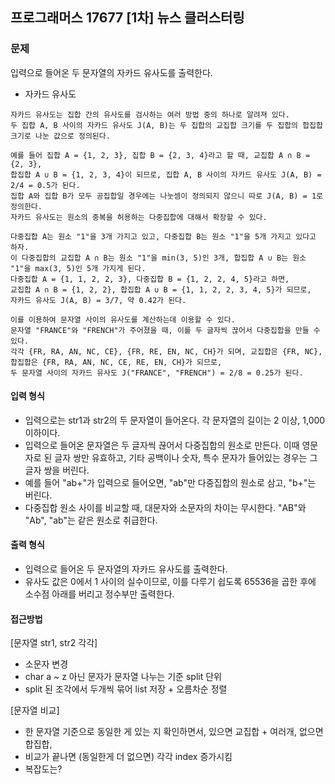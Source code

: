 ## 프로그래머스 17677 [1차] 뉴스 클러스터링


### 문제
입력으로 들어온 두 문자열의 자카드 유사도를 출력한다. 

* 자카드 유사도 
```
자카드 유사도는 집합 간의 유사도를 검사하는 여러 방법 중의 하나로 알려져 있다. 
두 집합 A, B 사이의 자카드 유사도 J(A, B)는 두 집합의 교집합 크기를 두 집합의 합집합 크기로 나눈 값으로 정의된다.

예를 들어 집합 A = {1, 2, 3}, 집합 B = {2, 3, 4}라고 할 때, 교집합 A ∩ B = {2, 3}, 
합집합 A ∪ B = {1, 2, 3, 4}이 되므로, 집합 A, B 사이의 자카드 유사도 J(A, B) = 2/4 = 0.5가 된다. 
집합 A와 집합 B가 모두 공집합일 경우에는 나눗셈이 정의되지 않으니 따로 J(A, B) = 1로 정의한다.
자카드 유사도는 원소의 중복을 허용하는 다중집합에 대해서 확장할 수 있다.

다중집합 A는 원소 "1"을 3개 가지고 있고, 다중집합 B는 원소 "1"을 5개 가지고 있다고 하자. 
이 다중집합의 교집합 A ∩ B는 원소 "1"을 min(3, 5)인 3개, 합집합 A ∪ B는 원소 "1"을 max(3, 5)인 5개 가지게 된다. 
다중집합 A = {1, 1, 2, 2, 3}, 다중집합 B = {1, 2, 2, 4, 5}라고 하면, 
교집합 A ∩ B = {1, 2, 2}, 합집합 A ∪ B = {1, 1, 2, 2, 3, 4, 5}가 되므로, 
자카드 유사도 J(A, B) = 3/7, 약 0.42가 된다.

이를 이용하여 문자열 사이의 유사도를 계산하는데 이용할 수 있다. 
문자열 "FRANCE"와 "FRENCH"가 주어졌을 때, 이를 두 글자씩 끊어서 다중집합을 만들 수 있다. 
각각 {FR, RA, AN, NC, CE}, {FR, RE, EN, NC, CH}가 되며, 교집합은 {FR, NC}, 
합집합은 {FR, RA, AN, NC, CE, RE, EN, CH}가 되므로, 
두 문자열 사이의 자카드 유사도 J("FRANCE", "FRENCH") = 2/8 = 0.25가 된다.
```

#### 입력 형식
* 입력으로는 str1과 str2의 두 문자열이 들어온다. 각 문자열의 길이는 2 이상, 1,000 이하이다.
* 입력으로 들어온 문자열은 두 글자씩 끊어서 다중집합의 원소로 만든다. 이때 영문자로 된 글자 쌍만 유효하고, 기타 공백이나 숫자, 특수 문자가 들어있는 경우는 그 글자 쌍을 버린다. 
* 예를 들어 "ab+"가 입력으로 들어오면, "ab"만 다중집합의 원소로 삼고, "b+"는 버린다.
* 다중집합 원소 사이를 비교할 때, 대문자와 소문자의 차이는 무시한다. "AB"와 "Ab", "ab"는 같은 원소로 취급한다.
#### 출력 형식
* 입력으로 들어온 두 문자열의 자카드 유사도를 출력한다. 
* 유사도 값은 0에서 1 사이의 실수이므로, 이를 다루기 쉽도록 65536을 곱한 후에 소수점 아래를 버리고 정수부만 출력한다.


#### 접근방법
[문자열 str1, str2 각각]
* 소문자 변경
* char a ~ z 아닌 문자가 문자열 나누는 기준 split 단위
* split 된 조각에서 두개씩 묶어 list 저장 + 오름차순 정렬 


[문자열 비교]
* 한 문자열 기준으로 동일한 게 있는 지 확인하면서, 있으면 교집합 + 여러개, 없으면 합집합, 
* 비교가 끝나면 (동일한게 더 없으면) 각각 index 증가시킴 
* 복잡도는? 
